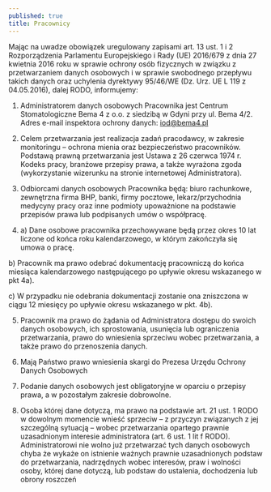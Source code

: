 ```yaml
---
published: true
title: Pracownicy
---
```


Mając na uwadze obowiązek uregulowany zapisami art. 13 ust. 1 i 2 Rozporządzenia Parlamentu Europejskiego i Rady (UE) 2016/679 z dnia 27 kwietnia 2016 roku w sprawie ochrony osób fizycznych w związku z przetwarzaniem danych osobowych i w sprawie swobodnego przepływu takich danych oraz uchylenia dyrektywy 95/46/WE (Dz. Urz. UE L 119 z 04.05.2016), dalej RODO, informujemy:

1) Administratorem danych osobowych Pracownika jest Centrum Stomatologiczne Bema 4 z o.o. z siedzibą w Gdyni przy ul. Bema 4/2. Adres e-mail inspektora ochrony danych: iod@bema4.pl

2) Celem przetwarzania jest realizacja zadań pracodawcy, w zakresie monitoringu – ochrona mienia oraz bezpieczeństwo pracowników. Podstawą prawną przetwarzania jest Ustawa z 26 czerwca 1974 r. Kodeks pracy, branżowe przepisy prawa, a także wyrażona zgoda (wykorzystanie wizerunku na stronie internetowej Administratora).

3) Odbiorcami danych osobowych Pracownika będą: biuro rachunkowe, zewnętrzna firma BHP, banki, firmy pocztowe, lekarz/przychodnia medycyny pracy oraz inne podmioty upoważnione na podstawie przepisów prawa lub podpisanych umów o współpracę.

4) a) Dane osobowe pracownika przechowywane będą przez okres 10 lat liczone od końca roku kalendarzowego, w którym zakończyła się umowa o pracę.

b) Pracownik ma prawo odebrać dokumentację pracowniczą do końca miesiąca kalendarzowego następującego po upływie okresu wskazanego w pkt 4a).

c) W przypadku nie odebrania dokumentacji zostanie ona zniszczona w ciągu 12 miesięcy po upływie okresu wskazanego w pkt. 4b).

5) Pracownik ma prawo do żądania od Administratora dostępu do swoich danych osobowych, ich sprostowania, usunięcia lub ograniczenia przetwarzania, prawo do wniesienia sprzeciwu wobec przetwarzania, a także prawo do przenoszenia danych.

6) Mają Państwo prawo wniesienia skargi do Prezesa Urzędu Ochrony Danych Osobowych

7) Podanie danych osobowych jest obligatoryjne w oparciu o przepisy prawa, a w pozostałym zakresie dobrowolne.

8) Osoba której dane dotyczą, ma prawo na podstawie art. 21 ust. 1 RODO w dowolnym momencie wnieść sprzeciw – z przyczyn związanych z jej szczególną sytuacją – wobec przetwarzania opartego prawnie uzasadnionym interesie administratora (art. 6 ust. 1 lit f RODO). Administratorowi nie wolno już przetwarzać tych danych osobowych chyba że wykaże on istnienie ważnych prawnie uzasadnionych podstaw do przetwarzania, nadrzędnych wobec interesów, praw i wolności osoby, której dane dotyczą, lub podstaw do ustalenia, dochodzenia lub obrony roszczeń
